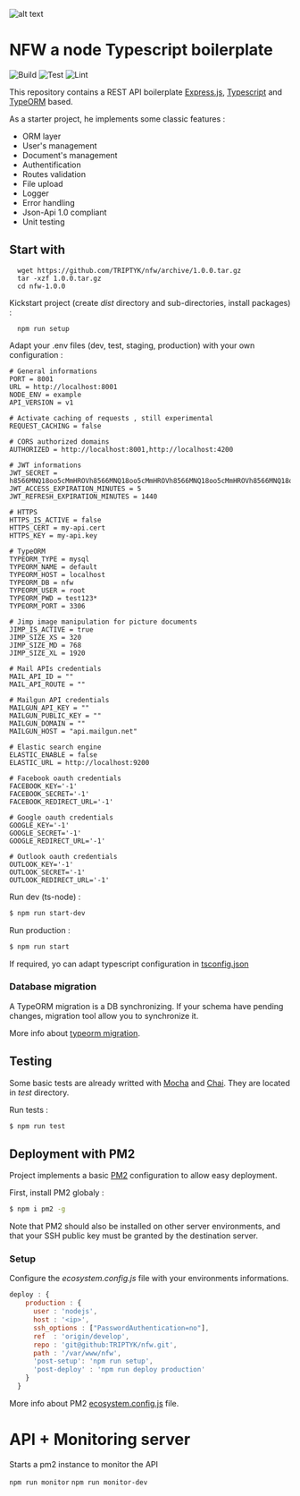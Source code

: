 ![alt text](https://repository-images.githubusercontent.com/166414581/dc0a1b80-a1a0-11e9-805b-cf8be46b5507)

# NFW a node Typescript boilerplate

![Build](https://github.com/TRIPTYK/nfw/workflows/Build/badge.svg?branch=uniting)
![Test](https://github.com/TRIPTYK/nfw/workflows/Test/badge.svg?branch=uniting)
![Lint](https://github.com/TRIPTYK/nfw/workflows/Lint/badge.svg?branch=uniting)

This repository contains a REST API boilerplate [Express.js](http://expressjs.com/en/4x/api.html), [Typescript](https://github.com/Microsoft/TypeScript) and [TypeORM](https://github.com/typeorm/typeorm) based.

As a starter project, he implements some classic features :

-   ORM layer
-   User's management
-   Document's management
-   Authentification
-   Routes validation
-   File upload
-   Logger
-   Error handling
-   Json-Api 1.0 compliant
-   Unit testing

## Start with

```shell
  wget https://github.com/TRIPTYK/nfw/archive/1.0.0.tar.gz
  tar -xzf 1.0.0.tar.gz
  cd nfw-1.0.0
```

Kickstart project (create _dist_ directory and sub-directories, install packages) :

```shell
  npm run setup
```

Adapt your .env files (dev, test, staging, production) with your own configuration :

```env
# General informations
PORT = 8001
URL = http://localhost:8001
NODE_ENV = example
API_VERSION = v1

# Activate caching of requests , still experimental
REQUEST_CACHING = false

# CORS authorized domains
AUTHORIZED = http://localhost:8001,http://localhost:4200

# JWT informations
JWT_SECRET = h8566MNQ18oo5cMmHROVh8566MNQ18oo5cMmHROVh8566MNQ18oo5cMmHROVh8566MNQ18oo5cMmHROV
JWT_ACCESS_EXPIRATION_MINUTES = 5
JWT_REFRESH_EXPIRATION_MINUTES = 1440

# HTTPS
HTTPS_IS_ACTIVE = false
HTTPS_CERT = my-api.cert
HTTPS_KEY = my-api.key

# TypeORM
TYPEORM_TYPE = mysql
TYPEORM_NAME = default
TYPEORM_HOST = localhost
TYPEORM_DB = nfw
TYPEORM_USER = root
TYPEORM_PWD = test123*
TYPEORM_PORT = 3306

# Jimp image manipulation for picture documents
JIMP_IS_ACTIVE = true
JIMP_SIZE_XS = 320
JIMP_SIZE_MD = 768
JIMP_SIZE_XL = 1920

# Mail APIs credentials
MAIL_API_ID = ""
MAIL_API_ROUTE = ""

# Mailgun API credentials
MAILGUN_API_KEY = ""
MAILGUN_PUBLIC_KEY = ""
MAILGUN_DOMAIN = ""
MAILGUN_HOST = "api.mailgun.net"

# Elastic search engine
ELASTIC_ENABLE = false
ELASTIC_URL = http://localhost:9200

# Facebook oauth credentials
FACEBOOK_KEY='-1'
FACEBOOK_SECRET='-1'
FACEBOOK_REDIRECT_URL='-1'

# Google oauth credentials
GOOGLE_KEY='-1'
GOOGLE_SECRET='-1'
GOOGLE_REDIRECT_URL='-1'

# Outlook oauth credentials
OUTLOOK_KEY='-1'
OUTLOOK_SECRET='-1'
OUTLOOK_REDIRECT_URL='-1'
```

Run dev (ts-node) :

```bash
$ npm run start-dev
```

Run production :

```bash
$ npm run start
```

If required, yo can adapt typescript configuration in [tsconfig.json](https://www.typescriptlang.org/docs/handbook/tsconfig-json.html)

### Database migration

A TypeORM migration is a DB synchronizing. If your schema have pending changes, migration tool allow you to synchronize it.

More info about [typeorm migration](http://typeorm.io/#/migrations).

## Testing

Some basic tests are already writted with [Mocha](https://mochajs.org/) and [Chai](https://www.chaijs.com/). They are located in _test_ directory.

Run tests :

```bash
$ npm run test
```

## Deployment with PM2

Project implements a basic [PM2](https://github.com/Unitech/PM2/) configuration to allow easy deployment.

First, install PM2 globaly :

```bash
$ npm i pm2 -g
```

Note that PM2 should also be installed on other server environments, and that your SSH public key must be granted by the destination server.

### Setup

Configure the _ecosystem.config.js_ file with your environments informations.

```javascript
deploy : {
    production : {
      user : 'nodejs',
      host : '<ip>',
      ssh_options : ["PasswordAuthentication=no"],
      ref  : 'origin/develop',
      repo : 'git@github:TRIPTYK/nfw.git',
      path : '/var/www/nfw',
      'post-setup': 'npm run setup',
      'post-deploy' : 'npm run deploy production'
    }
  }
```

More info about PM2 [ecosystem.config.js](https://pm2.io/doc/en/runtime/reference/ecosystem-file/) file.

# API + Monitoring server

Starts a pm2 instance to monitor the API

`npm run monitor`
`npm run monitor-dev`
